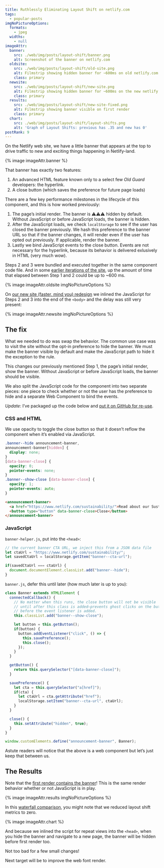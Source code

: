 ```yaml
---
title: Ruthlessly Eliminating Layout Shift on netlify.com
tags:
  - popular-posts
imgNoPictureOptions:
  formats:
    - jpeg
  widths:
    - null
imageAttr:
  banner:
    src: ./web/img/posts/layout-shift/banner.png
    alt: Screenshot of the banner on netlify.com
  oldsite:
    src: ./web/img/posts/layout-shift/old-site.png
    alt: Filmstrip showing hidden banner for ~600ms on old netlify.com design
    class: primary
  newsite:
    src: ./web/img/posts/layout-shift/new-site.png
    alt: Filmstrip showing hidden banner for ~600ms on the new netlify.com design
    class: primary
  results:
    src: ./web/img/posts/layout-shift/new-site-fixed.png
    alt: Filmstrip showing banner visible on first render
    class: primary
  chart:
    src: ./web/img/posts/layout-shift/layout-shifts.png
    alt: 'Graph of Layout Shifts: previous has .35 and new has 0'
postRank: 9
---
```

On the Netlify web site, we have a little banner that appears at the top to drive traffic to new and exciting things happening in Netlify-land.

<div class="livedemo livedemo-mixed livedemo-auto" data-demo-label="Announcement Banner">{% image imageAttr.banner %}</div>

That banner has exactly two features:

1. An advanced HTML feature known only to a select few <em>Old Guard</em> developers: the hyperlink.
2. A close button (which saves the preference for future page loads)

There are a few key performance milestones in the lifecycle of this component, and this is how worked previously:

1. The page’s initial render. The banner is ⚠️⚠️⚠️ hidden by default. Without JavaScript or before JavaScript loads, the banner is hidden.
2. After the JavaScript loads, we check `localStorage` to see if the user has closed the banner previously. We hash this preference to the banner URL so that if the banner changes, it will render even if the user has opted out previously. If applicable, render the banner.
3. Lastly we bind JavaScript events to the close button. Events are not necessary for the hyperlink, because its behavior is delivered exlusively in HTML (very much wow).

Steps 2 and 3 were bundled and executed together in the same component code file. And in some [earlier iterations of the site](https://webpagetest.org/video/compare.php?tests=200526_GE_3bac7c5d7f3e40ea0eb25db86b65b66e-r%3A5-c%3A0&thumbSize=200&ival=16.67&end=visual), up the amount of time that elapsed between Step 1 and 2 could be up to ~600 ms.

{% image imageAttr.oldsite imgNoPictureOptions %}

On [our new site (faster, mind you) redesign](https://webpagetest.org/video/compare.php?tests=201125_Di9X_11c25281710129654355efb9be2104ea-r%3A3-c%3A0&thumbSize=200&ival=100&end=visual) we inlined the JavaScript for Steps 2 and 3 into the end of the `<body>` and the delay was still very present:

{% image imageAttr.newsite imgNoPictureOptions %}

## The fix

What we needed to do was swap the behavior. The common use case was to visit the site without the opt-in preference to hide the banner. We must make the banner visible by default and make the JavaScript path to hide it the exception to the rule.

This changes our previously mentioned Step 1, the page’s initial render, show the banner. Without JavaScript or before JavaScript loads, the banner should be visible.

We also split the JavaScript code for the component into two separate pieces: one piece to check whether or not the user has the preference to hide and a separate Web Component to bind the events.

_Update_: I’ve packaged up the code below and [put it on GitHub for re-use](https://github.com/zachleat/herald-of-the-dog).

### CSS and HTML

We use opacity to toggle the close button so that it doesn’t reflow the component when it’s enabled via JavaScript.

```css
.banner--hide announcement-banner,
announcement-banner[hidden] {
  display: none;
}
[data-banner-close] {
  opacity: 0;
  pointer-events: none;
}
.banner--show-close [data-banner-close] {
  opacity: 1;
  pointer-events: auto;
}
```

```html
<announcement-banner>
  <a href="https://www.netlify.com/sustainability/">Read about our Sustainability</a>
  <button type="button" data-banner-close>Close</button>
</announcement-banner>
```

### JavaScript

`banner-helper.js`, put into the `<head>`:

```js
// the current banner CTA URL, we inject this from a JSON data file
let ctaUrl = "https://www.netlify.com/sustainability/";
let savedCtaUrl = localStorage.getItem("banner--cta-url");

if(savedCtaUrl === ctaUrl) {
  document.documentElement.classList.add("banner--hide");
}
```

`banner.js`, defer this until later (how much later is up to you):

```js
class Banner extends HTMLElement {
  connectedCallback() {
    // No matter when this runs, the close button will not be visible
    // until after this class is added—prevents ghost clicks on the button
    // before the event listener is added.
    this.classList.add("banner--show-close");

    let button = this.getButton();
    if(button) {
      button.addEventListener("click", () => {
        this.savePreference();
        this.close();
      });
    }
  }

  getButton() {
    return this.querySelector("[data-banner-close]");
  }

  savePreference() {
    let cta = this.querySelector("a[href]");
    if(cta) {
      let ctaUrl = cta.getAttribute("href");
      localStorage.setItem("banner--cta-url", ctaUrl);
    }
  }

  close() {
    this.setAttribute("hidden", true);
  }
}

window.customElements.define("announcement-banner", Banner);
```

Astute readers will notice that the above is a web component but let’s just keep that between us.

## The Results

Note that the [first render contains the banner](https://webpagetest.org/video/compare.php?tests=201125_DiAJ_d03dece53d218fafa5a8e00c4c22a809-r%3A1-c%3A0&thumbSize=200&ival=100&end=visual)! This is the same render behavior whether or not JavaScript is in play.

{% image imageAttr.results imgNoPictureOptions %}

In this [waterfall comparison](https://webpagetest.org/video/compare.php?tests=201125_DiCC_6c46324998300e1d9695c4359b5004b4%2C201125_Di7H_7267acbae0816330717ab9192388c5d6&thumbSize=200&ival=100&end=visual), you might note that we reduced layout shift metrics to zero.

{% image imageAttr.chart %}

And because we inlined the script for repeat views into the `<head>`, when you hide the banner and navigate to a new page, the banner will be hidden before first render too.

Not too bad for a few small changes!

Next target will be to improve the web font render.
